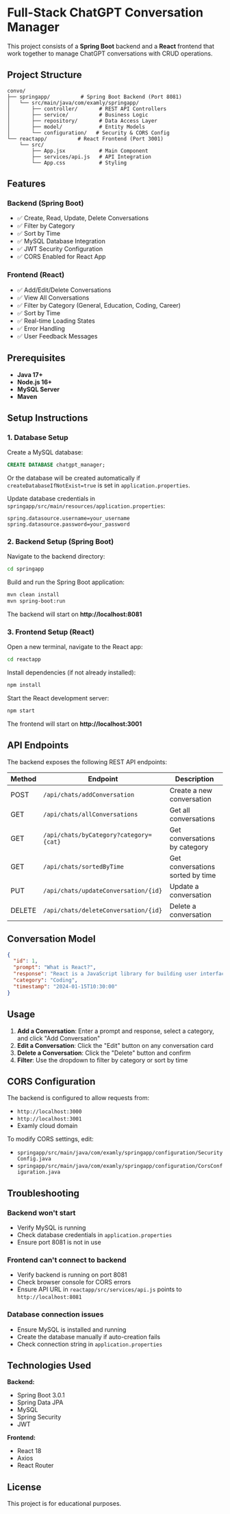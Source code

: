 # Full-Stack ChatGPT Conversation Manager

This project consists of a **Spring Boot** backend and a **React** frontend that work together to manage ChatGPT conversations with CRUD operations.

## Project Structure

```
convo/
├── springapp/          # Spring Boot Backend (Port 8081)
│   └── src/main/java/com/examly/springapp/
│       ├── controller/       # REST API Controllers
│       ├── service/          # Business Logic
│       ├── repository/       # Data Access Layer
│       ├── model/            # Entity Models
│       └── configuration/   # Security & CORS Config
└── reactapp/          # React Frontend (Port 3001)
    └── src/
        ├── App.jsx           # Main Component
        ├── services/api.js   # API Integration
        └── App.css           # Styling
```

## Features

### Backend (Spring Boot)

- ✅ Create, Read, Update, Delete Conversations
- ✅ Filter by Category
- ✅ Sort by Time
- ✅ MySQL Database Integration
- ✅ JWT Security Configuration
- ✅ CORS Enabled for React App

### Frontend (React)

- ✅ Add/Edit/Delete Conversations
- ✅ View All Conversations
- ✅ Filter by Category (General, Education, Coding, Career)
- ✅ Sort by Time
- ✅ Real-time Loading States
- ✅ Error Handling
- ✅ User Feedback Messages

## Prerequisites

- **Java 17+**
- **Node.js 16+**
- **MySQL Server**
- **Maven**

## Setup Instructions

### 1. Database Setup

Create a MySQL database:

```sql
CREATE DATABASE chatgpt_manager;
```

Or the database will be created automatically if `createDatabaseIfNotExist=true` is set in `application.properties`.

Update database credentials in `springapp/src/main/resources/application.properties`:

```properties
spring.datasource.username=your_username
spring.datasource.password=your_password
```

### 2. Backend Setup (Spring Boot)

Navigate to the backend directory:

```bash
cd springapp
```

Build and run the Spring Boot application:

```bash
mvn clean install
mvn spring-boot:run
```

The backend will start on **http://localhost:8081**

### 3. Frontend Setup (React)

Open a new terminal, navigate to the React app:

```bash
cd reactapp
```

Install dependencies (if not already installed):

```bash
npm install
```

Start the React development server:

```bash
npm start
```

The frontend will start on **http://localhost:3001**

## API Endpoints

The backend exposes the following REST API endpoints:

| Method | Endpoint                               | Description                      |
| ------ | -------------------------------------- | -------------------------------- |
| POST   | `/api/chats/addConversation`           | Create a new conversation        |
| GET    | `/api/chats/allConversations`          | Get all conversations            |
| GET    | `/api/chats/byCategory?category={cat}` | Get conversations by category    |
| GET    | `/api/chats/sortedByTime`              | Get conversations sorted by time |
| PUT    | `/api/chats/updateConversation/{id}`   | Update a conversation            |
| DELETE | `/api/chats/deleteConversation/{id}`   | Delete a conversation            |

## Conversation Model

```json
{
  "id": 1,
  "prompt": "What is React?",
  "response": "React is a JavaScript library for building user interfaces.",
  "category": "Coding",
  "timestamp": "2024-01-15T10:30:00"
}
```

## Usage

1. **Add a Conversation**: Enter a prompt and response, select a category, and click "Add Conversation"
2. **Edit a Conversation**: Click the "Edit" button on any conversation card
3. **Delete a Conversation**: Click the "Delete" button and confirm
4. **Filter**: Use the dropdown to filter by category or sort by time

## CORS Configuration

The backend is configured to allow requests from:

- `http://localhost:3000`
- `http://localhost:3001`
- Examly cloud domain

To modify CORS settings, edit:

- `springapp/src/main/java/com/examly/springapp/configuration/SecurityConfig.java`
- `springapp/src/main/java/com/examly/springapp/configuration/CorsConfiguration.java`

## Troubleshooting

### Backend won't start

- Verify MySQL is running
- Check database credentials in `application.properties`
- Ensure port 8081 is not in use

### Frontend can't connect to backend

- Verify backend is running on port 8081
- Check browser console for CORS errors
- Ensure API URL in `reactapp/src/services/api.js` points to `http://localhost:8081`

### Database connection issues

- Ensure MySQL is installed and running
- Create the database manually if auto-creation fails
- Check connection string in `application.properties`

## Technologies Used

**Backend:**

- Spring Boot 3.0.1
- Spring Data JPA
- MySQL
- Spring Security
- JWT

**Frontend:**

- React 18
- Axios
- React Router

## License

This project is for educational purposes.
